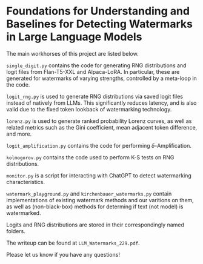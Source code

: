 # **Foundations for Understanding and Baselines for Detecting Watermarks in Large Language Models**


The main workhorses of this project are listed below. 


`single_digit.py` contains the code for generating RNG distributions and logit files from Flan-T5-XXL and Alpaca-LoRA. In particular, these are generated for watermarks of varying strengths, controlled by a meta-loop in the code.

`logit_rng.py` is used to generate RNG distributions via saved logit files instead of natively from LLMs. This significantly reduces latency, and is also valid due to the fixed token lookback of watermarking technology. 

`lorenz.py` is used to generate ranked probability Lorenz curves, as well as related metrics such as the Gini coefficient, mean adjacent token difference, and more.

`logit_amplification.py` contains the code for performing $\delta$-Amplification. 

`kolmogorov.py` contains the code used to perform K-S tests on RNG distributions.

`monitor.py` is a script for interacting with ChatGPT to detect watermarking characteristics.

`watermark_playground.py` and `kirchenbauer_watermarks.py` contain implementations of existing watermark methods and our varitions on them, as well as (non-black-box) methods for determing if text (not model) is watermarked.

Logits and RNG distributions are stored in their correspondingly named folders.

The writeup can be found at `LLM_Watermarks_229.pdf`.

Please let us know if you have any questions!

